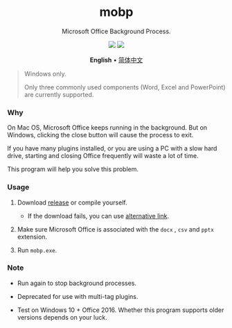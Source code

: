 <div align="center">
<h1>mobp</h1>
<p>Microsoft Office Background Process.</p>
<img src="https://flat.badgen.net/github/release/kkocdko/mobp?color=4caf50">
<img src="https://flat.badgen.net/github/license/kkocdko/mobp?color=4caf50">
<p>
<b>English</b>
•
<a href="README_zh-cn.md">简体中文</a>
</p>
</div>

> Windows only.
>
> Only three commonly used components (Word, Excel and PowerPoint) are currently supported.

### Why

On Mac OS, Microsoft Office keeps running in the background. But on Windows, clicking the close button will cause the process to exit.

If you have many plugins installed, or you are using a PC with a slow hard drive, starting and closing Office frequently will waste a lot of time.

This program will help you solve this problem.

### Usage

1. Download [release](https://github.com/kkocdko/mobp/releases) or compile yourself.
    * If the download fails, you can use [alternative link](https://pan.baidu.com/s/1LSWH7VVOYew7Anr05ZAbFw).

2. Make sure Microsoft Office is associated with the `docx` , `csv` and `pptx` extension.

3. Run `mobp.exe`.

### Note

* Run again to stop background processes.

* Deprecated for use with multi-tag plugins.

* Test on Windows 10 + Office 2016. Whether this program supports older versions depends on your luck.
